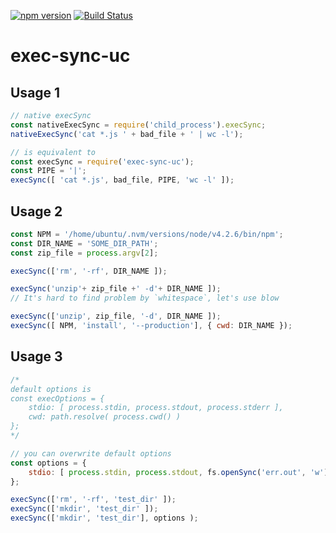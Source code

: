 [![npm version](https://img.shields.io/npm/v/exec-sync-uc.svg?style=flat-square)](https://www.npmjs.com/package/exec-sync-uc)
[![Build Status](https://travis-ci.org/b6pzeusbc54tvhw5jgpyw8pwz2x6gs/exec-sync-uc.svg?branch=master)](https://travis-ci.org/b6pzeusbc54tvhw5jgpyw8pwz2x6gs/exec-sync-uc)

# exec-sync-uc

## Usage 1

```javascript
// native execSync
const nativeExecSync = require('child_process').execSync;
nativeExecSync('cat *.js ' + bad_file + ' | wc -l');

// is equivalent to
const execSync = require('exec-sync-uc');
const PIPE = '|';
execSync([ 'cat *.js', bad_file, PIPE, 'wc -l' ]);
```




## Usage 2

```javascript
const NPM = '/home/ubuntu/.nvm/versions/node/v4.2.6/bin/npm';
const DIR_NAME = 'SOME_DIR_PATH';
const zip_file = process.argv[2];

execSync(['rm', '-rf', DIR_NAME ]);

execSync('unzip'+ zip_file +' -d'+ DIR_NAME ]);
// It's hard to find problem by `whitespace`, let's use blow

execSync(['unzip', zip_file, '-d', DIR_NAME ]);
execSync([ NPM, 'install', '--production'], { cwd: DIR_NAME });
```




## Usage 3

```javascript
/*
default options is
const execOptions = {
	stdio: [ process.stdin, process.stdout, process.stderr ],
	cwd: path.resolve( process.cwd() )
};
*/

// you can overwrite default options
const options = {
	stdio: [ process.stdin, process.stdout, fs.openSync('err.out', 'w') ]
};

execSync(['rm', '-rf', 'test_dir' ]);
execSync(['mkdir', 'test_dir' ]);
execSync(['mkdir', 'test_dir'], options );
```
